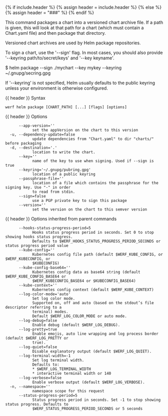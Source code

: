 {% if include.header %}
{% assign header = include.header %}
{% else %}
{% assign header = "###" %}
{% endif %}

This command packages a chart into a versioned chart archive file. If a path
is given, this will look at that path for a chart (which must contain a
Chart.yaml file) and then package that directory.

Versioned chart archives are used by Helm package repositories.

To sign a chart, use the '--sign' flag. In most cases, you should also
provide '--keyring path/to/secret/keys' and '--key keyname'.

  $ helm package --sign ./mychart --key mykey --keyring ~/.gnupg/secring.gpg

If '--keyring' is not specified, Helm usually defaults to the public keyring
unless your environment is otherwise configured.


{{ header }} Syntax

```shell
werf helm package [CHART_PATH] [...] [flags] [options]
```

{{ header }} Options

```shell
      --app-version=''
            set the appVersion on the chart to this version
  -u, --dependency-update=false
            update dependencies from "Chart.yaml" to dir "charts/" before packaging
  -d, --destination='.'
            location to write the chart.
      --key=''
            name of the key to use when signing. Used if --sign is true
      --keyring='~/.gnupg/pubring.gpg'
            location of a public keyring
      --passphrase-file=''
            location of a file which contains the passphrase for the signing key. Use "-" in order  
            to read from stdin.
      --sign=false
            use a PGP private key to sign this package
      --version=''
            set the version on the chart to this semver version
```

{{ header }} Options inherited from parent commands

```shell
      --hooks-status-progress-period=5
            Hooks status progress period in seconds. Set 0 to stop showing hooks status progress.   
            Defaults to $WERF_HOOKS_STATUS_PROGRESS_PERIOD_SECONDS or status progress period value
      --kube-config=''
            Kubernetes config file path (default $WERF_KUBE_CONFIG, or $WERF_KUBECONFIG, or         
            $KUBECONFIG)
      --kube-config-base64=''
            Kubernetes config data as base64 string (default $WERF_KUBE_CONFIG_BASE64 or            
            $WERF_KUBECONFIG_BASE64 or $KUBECONFIG_BASE64)
      --kube-context=''
            Kubernetes config context (default $WERF_KUBE_CONTEXT)
      --log-color-mode='auto'
            Set log color mode.
            Supported on, off and auto (based on the stdout’s file descriptor referring to a        
            terminal) modes.
            Default $WERF_LOG_COLOR_MODE or auto mode.
      --log-debug=false
            Enable debug (default $WERF_LOG_DEBUG).
      --log-pretty=true
            Enable emojis, auto line wrapping and log process border (default $WERF_LOG_PRETTY or   
            true).
      --log-quiet=false
            Disable explanatory output (default $WERF_LOG_QUIET).
      --log-terminal-width=-1
            Set log terminal width.
            Defaults to:
            * $WERF_LOG_TERMINAL_WIDTH
            * interactive terminal width or 140
      --log-verbose=false
            Enable verbose output (default $WERF_LOG_VERBOSE).
  -n, --namespace=''
            namespace scope for this request
      --status-progress-period=5
            Status progress period in seconds. Set -1 to stop showing status progress. Defaults to  
            $WERF_STATUS_PROGRESS_PERIOD_SECONDS or 5 seconds
```


